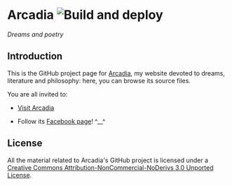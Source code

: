 # Arcadia ![Build and deploy](https://github.com/giancosta86/Arcadia/workflows/Build%20and%20deploy/badge.svg)

_Dreams and poetry_

## Introduction

This is the GitHub project page for [Arcadia](https://gianlucacosta.info/Arcadia), my website devoted to dreams, literature and philosophy: here, you can browse its source files.

You are all invited to:

- [Visit Arcadia](https://gianlucacosta.info/Arcadia)

- Follow its [Facebook page](https://www.facebook.com/arcadiapoetry/)! ^\_\_^

## License

All the material related to Arcadia's GitHub project is licensed under a [Creative Commons Attribution-NonCommercial-NoDerivs 3.0 Unported License](https://creativecommons.org/licenses/by-nc-nd/3.0/).
